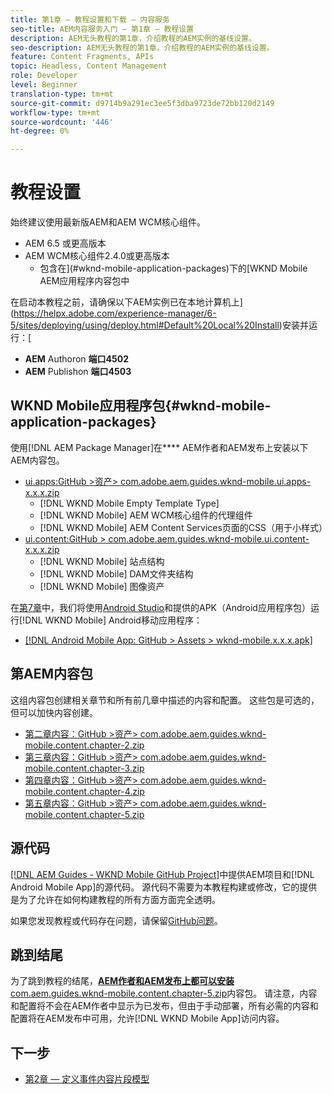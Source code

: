 ```yaml
---
title: 第1章 — 教程设置和下载 — 内容服务
seo-title: AEM内容服务入门 — 第1章 — 教程设置
description: AEM无头教程的第1章，介绍教程的AEM实例的基线设置。
seo-description: AEM无头教程的第1章，介绍教程的AEM实例的基线设置。
feature: Content Fragments, APIs
topic: Headless, Content Management
role: Developer
level: Beginner
translation-type: tm+mt
source-git-commit: d9714b9a291ec3ee5f3dba9723de72bb120d2149
workflow-type: tm+mt
source-wordcount: '446'
ht-degree: 0%

---
```



# 教程设置

始终建议使用最新版AEM和AEM WCM核心组件。

* AEM 6.5 或更高版本
* AEM WCM核心组件2.4.0或更高版本
   * 包含在](#wknd-mobile-application-packages)下的[WKND Mobile AEM应用程序内容包中

在启动本教程之前，请确保以下AEM实例已在本地计算机上](https://helpx.adobe.com/experience-manager/6-5/sites/deploying/using/deploy.html#Default%20Local%20Install)安装并运行：[

* **AEM** Authoron **端口4502**
* **AEM** Publishon **端口4503**

## WKND Mobile应用程序包{#wknd-mobile-application-packages}

使用[!DNL AEM Package Manager]在&#x200B;**** AEM作者和AEM发布上安装以下AEM内容包。

* [ui.apps:GitHub >资产> com.adobe.aem.guides.wknd-mobile.ui.apps-x.x.x.zip](https://github.com/adobe/aem-guides-wknd-mobile/releases/latest)
   * [!DNL WKND Mobile Empty Template Type]
   * [!DNL WKND Mobile] AEM WCM核心组件的代理组件
   * [!DNL WKND Mobile] AEM Content Services页面的CSS（用于小样式）
* [ui.content:GitHub > com.adobe.aem.guides.wknd-mobile.ui.content-x.x.x.zip](https://github.com/adobe/aem-guides-wknd-mobile/releases/latest)
   * [!DNL WKND Mobile] 站点结构
   * [!DNL WKND Mobile] DAM文件夹结构
   * [!DNL WKND Mobile] 图像资产

在[第7章](./chapter-7.md)中，我们将使用[Android Studio](https://developer.android.com/studio)和提供的APK（Android应用程序包）运行[!DNL WKND Mobile] Android移动应用程序：

* [[!DNL Android Mobile App: GitHub > Assets > wknd-mobile.x.x.x.apk]](https://github.com/adobe/aem-guides-wknd-mobile/releases/latest)

## 第AEM内容包

这组内容包创建相关章节和所有前几章中描述的内容和配置。 这些包是可选的，但可以加快内容创建。

* [第二章内容：GitHub >资产> com.adobe.aem.guides.wknd-mobile.content.chapter-2.zip](https://github.com/adobe/aem-guides-wknd-mobile/releases/latest)
* [第三章内容：GitHub >资产> com.adobe.aem.guides.wknd-mobile.content.chapter-3.zip](https://github.com/adobe/aem-guides-wknd-mobile/releases/latest)
* [第四章内容：GitHub >资产> com.adobe.aem.guides.wknd-mobile.content.chapter-4.zip](https://github.com/adobe/aem-guides-wknd-mobile/releases/latest)
* [第五章内容：GitHub >资产> com.adobe.aem.guides.wknd-mobile.content.chapter-5.zip](https://github.com/adobe/aem-guides-wknd-mobile/releases/latest)

## 源代码

[[!DNL AEM Guides - WKND Mobile GitHub Project]](https://github.com/adobe/aem-guides-wknd-mobile)中提供AEM项目和[!DNL Android Mobile App]的源代码。 源代码不需要为本教程构建或修改，它的提供是为了允许在如何构建教程的所有方面方面完全透明。

如果您发现教程或代码存在问题，请保留[GitHub问题](https://github.com/adobe/aem-guides-wknd-mobile/issues)。

## 跳到结尾

为了跳到教程的结尾，[**AEM作者和AEM发布上都可以安装** com.aem.guides.wknd-mobile.content.chapter-5.zip](https://github.com/adobe/aem-guides-wknd-mobile/releases/latest)内容包。 请注意，内容和配置将不会在AEM作者中显示为已发布，但由于手动部署，所有必需的内容和配置将在AEM发布中可用，允许[!DNL WKND Mobile App]访问内容。


## 下一步

* [第2章 — 定义事件内容片段模型](./chapter-2.md)
